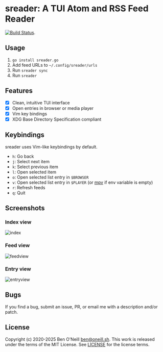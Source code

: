 # sreader: A TUI Atom and RSS Feed Reader

[![Build Status](https://github.com/boneill02/sreader/actions/workflows/go.yml/badge.svg?branch=master)](https://github.com/boneill02/sreader/actions/workflows/go.yml).

## Usage

1. `go install sreader.go`
1. Add feed URLs to `~/.config/sreader/urls`
1. Run `sreader sync`
1. Run `sreader`

## Features

- [X] Clean, intuitive TUI interface
- [X] Open entries in browser or media player
- [X] Vim key bindings
- [X] XDG Base Directory Specification compliant

## Keybindings

sreader uses Vim-like keybindings by default.

* `h`: Go back
* `j`: Select next item
* `k`: Select previous item
* `l`: Open selected item
* `o`: Open selected list entry in `$BROWSER`
* `v`: Open selected list entry in `$PLAYER` (or [mpv](https://mpv.io/) if env
  variable is empty)
* `r`: Refresh feeds
* `q`: Quit

## Screenshots

### Index view
![index](https://oneill.sh/img/sreader-index.png)

### Feed view

![feedview](https://oneill.sh/img/sreader-feedview.png)

### Entry view

![entryview](https://oneill.sh/img/sreader-entryview.png)

## Bugs

If you find a bug, submit an issue, PR, or email me with a description and/or patch.

## License

Copyright (c) 2020-2025 Ben O'Neill <ben@oneill.sh>. This work is released under the
terms of the MIT License. See [LICENSE](LICENSE) for the license terms.
